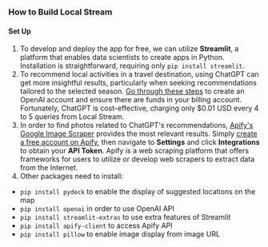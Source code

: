 ### How to Build Local Stream
#### Set Up
1. To develop and deploy the app for free, we can utilize <b>Streamlit</b>, a platform that enables data scientists to create apps in Python. Installation is straightforward, requiring only `pip install streamlit`.
2. To recommend local activities in a travel destination, using ChatGPT can get more insightful results, particularly when seeking recommendations tailored to the selected season. [Go through these steps][1] to create an OpenAI account and ensure there are funds in your billing account. Fortunately, ChatGPT is cost-effective, charging only $0.01 USD every 4 to 5 queries from Local Stream.
3. In order to find photos related to ChatGPT's recommendations, [Apify's Google Image Scraper][2] provides the most relevant results. Simply [create a free account on Apify][3], then navigate to <b>Settings</b> and click <b>Integrations</b> to obtain your <b>API Token</b>. Apify is a web scraping platform that offers frameworks for users to utilize or develop web scrapers to extract data from the Internet.
4. Other packages need to install:
* `pip install pydeck` to enable the display of suggested locations on the map
* `pip install openai` in order to use OpenAI API
* `pip install streamlit-extras` to use extra features of Streamlit
* `pip install apify-client` to access Apify API
* `pip install pillow` to enable image display from image URL

[1]:https://www.maisieai.com/help/how-to-get-an-openai-api-key-for-chatgpt
[2]:https://apify.com/hooli/google-images-scraper
[3]:https://console.apify.com/sign-up
